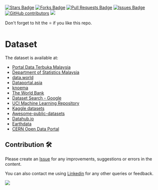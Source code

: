 <a href="https://github.com/drshahizan/research-material/stargazers"><img src="https://img.shields.io/github/stars/drshahizan/research-material" alt="Stars Badge"/></a>
<a href="https://github.com/drshahizan/research-material/network/members"><img src="https://img.shields.io/github/forks/drshahizan/research-material" alt="Forks Badge"/></a>
<a href="https://github.com/drshahizan/research-material/pulls"><img src="https://img.shields.io/github/issues-pr/drshahizan/research-material" alt="Pull Requests Badge"/></a>
<a href="https://github.com/drshahizan/research-material/issues"><img src="https://img.shields.io/github/issues/drshahizan/research-material" alt="Issues Badge"/></a>
<a href="https://github.com/drshahizan/research-material/graphs/contributors"><img alt="GitHub contributors" src="https://img.shields.io/github/contributors/drshahizan/research-material?color=2b9348"></a>
![](https://visitor-badge.glitch.me/badge?page_id=drshahizan/research-material)

Don't forget to hit the :star: if you like this repo.

# Dataset
The dataset is available at:
* [Portal Data Terbuka Malaysia](https://www.data.gov.my/data/ms_MY/dataset)
* [Department of Statistics Malaysia](https://www.dosm.gov.my/v1/index.php?r=column3/accordion&menu_id=amZNeW9vTXRydTFwTXAxSmdDL1J4dz09)
* [data.world](https://data.world/datasets/malaysia)
* [Dataportal.asia](https://dataportal.asia/dataset?vocab_economy_names=Malaysia)
* [knoema](https://knoema.com/atlas/Malaysia/datasets)
* [The World Bank](https://data.worldbank.org/country/MY)
* [Dataset Search - Google](https://datasetsearch.research.google.com/)
* [UCI Machine Learning Repository](https://archive.ics.uci.edu/ml/datasets.php)
* [Kaggle datasets](https://www.kaggle.com/datasets)
* [Awesome-public-datasets](https://github.com/awesomedata/awesome-public-datasets)
* [Datahub.io](https://datahub.io/collections)
* [Earthdata](https://www.earthdata.nasa.gov/)
* [CERN Open Data Portal](http://opendata.cern.ch/)

## Contribution 🛠️
Please create an [Issue](https://github.com/drshahizan/research-material/issues) for any improvements, suggestions or errors in the content.

You can also contact me using [Linkedin](https://www.linkedin.com/in/drshahizan/) for any other queries or feedback.

![](https://visitor-badge.glitch.me/badge?page_id=drshahizan)
